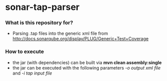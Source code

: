# sonar-tap-parser

### What is this repository for? ###
* Parsing .tap files into the generic xml file from http://docs.sonarqube.org/display/PLUG/Generic+Test+Coverage

### How to execute ###
* the jar (with dependencies) can be built via **mvn clean assembly:single**
* the jar can be executed with the following parameters *-o output xml file* and *-i tap input file*
